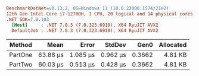 ``` ini

BenchmarkDotNet=v0.13.2, OS=Windows 11 (10.0.22000.1574/21H2)
12th Gen Intel Core i7-12700H, 1 CPU, 20 logical and 14 physical cores
.NET SDK=7.0.103
  [Host]     : .NET 7.0.3 (7.0.323.6910), X64 RyuJIT AVX2
  DefaultJob : .NET 7.0.3 (7.0.323.6910), X64 RyuJIT AVX2


```
|  Method |     Mean |    Error |   StdDev |   Gen0 | Allocated |
|-------- |---------:|---------:|---------:|-------:|----------:|
| PartOne | 63.88 μs | 1.085 μs | 0.962 μs | 0.3662 |   4.81 KB |
| PartTwo | 60.03 μs | 0.513 μs | 0.428 μs | 0.3662 |   4.81 KB |
